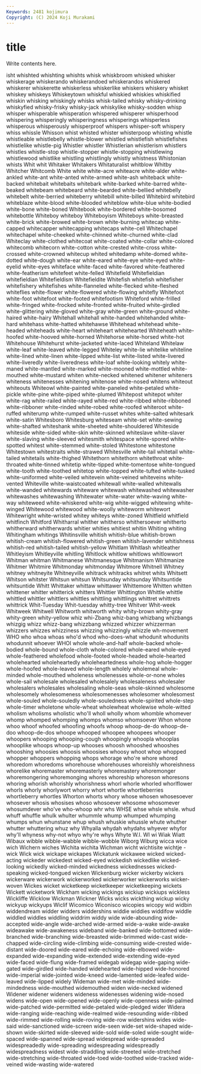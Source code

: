 ```yaml
---
Keywords: 2481 kojimura
Copyright: (C) 2024 Koji Murakami
---
```


# title

Write contents here.



isht
whishted whishting whishts whisk whiskbroom whisked whisker whiskerage whiskerando whiskerandoed
whiskerandos whiskered whiskerer whiskerette whiskerless whiskerlike whiskers whiskery whisket whiskey
whiskeys Whiskeytown whiskful whiskied whiskies whiskified whiskin whisking whiskingly whisks
whisk-tailed whisky whisky-drinking whiskyfied whisky-frisky whisky-jack whiskylike whisky-sodden whisp whisper
whisperable whisperation whispered whisperer whisperhood whispering whisperingly whisperingness whisperings whisperless
whisperous whisperously whisperproof whispers whisper-soft whispery whiss whissle Whisson whist
whisted whister whisterpoop whisting whistle whistleable whistlebelly whistle-blower whistled whistlefish
whistlefishes whistlelike whistle-pig Whistler whistler Whistlerian whistlerism whistlers whistles whistle-stop
whistle-stopper whistle-stopping whistlewing whistlewood whistlike whistling whistlingly whistly whistness Whistonian
whists Whit whit Whitaker Whitakers Whitaturalist whitblow Whitby Whitcher Whitcomb
White white white-acre whiteacre white-alder white-ankled white-ant white-anted white-armed white-ash
whiteback white-backed whitebait whitebaits whitebark white-barked white-barred white-beaked whitebeam whitebeard
white-bearded white-bellied whitebelly whitebelt white-berried whiteberry whitebill white-billed Whitebird whitebird
whiteblaze white-blood white-blooded whiteblow white-blue white-bodied white-bone white-boned Whitebook white-bordered
white-bosomed whitebottle Whiteboy whiteboy Whiteboyism Whiteboys white-breasted white-brick white-browed white-brown
white-burning whitecap white-capped whitecapper whitecapping whitecaps white-cell Whitechapel whitechapel white-cheeked
white-chinned white-churned white-clad Whiteclay white-clothed whitecoat white-coated white-collar white-colored whitecomb
whitecorn white-cotton white-crested white-cross white-crossed white-crowned whitecup whited whitedamp white-domed
white-dotted white-dough white-ear white-eared white-eye white-eyed white-eyelid white-eyes whiteface white-faced
white-favored white-feathered white-featherism whitefeet white-felled Whitefield Whitefieldian whitefieldian Whitefieldism Whitefieldite
Whitefish whitefish whitefisher whitefishery whitefishes white-flanneled white-flecked white-fleshed whiteflies white-flower
white-flowered white-flowing whitefly Whitefoot white-foot whitefoot white-footed whitefootism Whiteford white-frilled
white-fringed white-frocked white-fronted white-fruited white-girdled white-glittering white-gloved white-gray white-green white-ground
white-haired white-hairy Whitehall whitehall white-handed whitehanded white-hard whitehass white-hatted whitehawse
Whitehead whitehead white-headed whiteheads white-heart whiteheart whitehearted Whiteheath white-hoofed white-hooved
white-horned Whitehorse white-horsed white-hot Whitehouse Whitehurst white-jacketed white-laced Whiteland Whitelaw
white-leaf white-leaved white-legged Whiteley white-lie whitelike whiteline white-lined white-linen white-lipped
white-list white-listed white-livered white-liveredly white-liveredness white-loaf white-looking whitely white-maned white-mantled
white-marked white-mooned white-mottled white-mouthed white-mustard whiten white-necked whitened whitener whiteners
whiteness whitenesses whitening whitenose white-nosed whitens whiteout whiteouts Whiteowl white-painted
white-paneled white-petaled white-pickle white-pine white-piped white-plumed Whitepost whitepot whiter white-rag
white-railed white-rayed white-red white-ribbed white-ribboned white-ribboner white-rinded white-robed white-roofed whiteroot
white-ruffed whiterump white-rumped white-russet whites white-salted whitesark white-satin Whitesboro Whitesburg
whiteseam white-set white-sewing white-shafted whiteshank white-sheeted white-shouldered Whiteside whiteside white-sided
white-skin white-skinned whiteslave white-slaver white-slaving white-sleeved whitesmith whitespace white-spored white-spotted
whitest white-stemmed white-stoled Whitestone whitestone Whitestown whitestraits white-strawed Whitesville white-tail
whitetail white-tailed whitetails white-thighed Whitethorn whitethorn whitethroat white-throated white-tinned whitetip
white-tipped white-tomentose white-tongued white-tooth white-toothed whitetop white-topped white-tufted white-tusked white-uniformed
white-veiled whitevein white-veined whiteveins white-vented Whiteville white-waistcoated whitewall white-walled whitewalls
white-wanded whitewards whiteware whitewash whitewashed whitewasher whitewashes whitewashing Whitewater white-water
white-waving white-way whiteweed white-whiskered white-wig white-wigged whitewing white-winged Whitewood whitewood
white-woolly whiteworm whitewort Whitewright white-wristed whitey whiteys white-zoned Whitfield whitfield
whitfinch Whitford Whitharral whither whitherso whithersoever whitherto whitherward whitherwards whitier
whities whitiest whitin Whiting whiting Whitingham whitings Whitinsville whitish whitish-blue
whitish-brown whitish-cream whitish-flowered whitish-green whitish-lavender whitishness whitish-red whitish-tailed whitish-yellow Whitlam
Whitlash whitleather Whitleyism Whitleyville whitling Whitlock whitlow whitlows whitlowwort Whitman
whitman Whitmanese Whitmanesque Whitmanism Whitmanize Whitmer Whitmire Whitmonday whitmonday Whitmore
Whitnell Whitney whitney whitneyite Whitneyville whitrack whitracks whitret whits Whitsett
Whitson whitster Whitsun whitsun Whitsunday whitsunday Whitsuntide whitsuntide Whitt Whittaker
whittaw whittawer Whittemore Whitten whitten whittener whitter whitterick whitters Whittier
Whittington Whittle whittle whittled whittler whittlers whittles whittling whittlings whittret
whittrets whittrick Whit-Tuesday Whit-tuesday whitty-tree Whitver Whit-week Whitweek Whitwell Whitworth
whitworth whity whity-brown whity-gray whity-green whity-yellow whiz whi-Zbang whiz-bang whizbang
whizbangs whizgig whizz whizz-bang whizzbang whizzed whizzer whizzerman whizzers whizzes
whizziness whizzing whizzingly whizzle wh-movement WHO who whoa whoas who'd
whod who-does-what whodunit whodunits whodunnit whoever WHOI whole whole-and-half whole-backed
whole-bodied whole-bound whole-cloth whole-colored whole-eared whole-eyed whole-feathered wholefood whole-footed whole-headed
whole-hearted wholehearted wholeheartedly wholeheartedness whole-hog whole-hogger whole-hoofed whole-leaved whole-length wholely
wholemeal whole-minded whole-mouthed wholeness wholenesses whole-or-none wholes whole-sail wholesale wholesaled
wholesalely wholesaleness wholesaler wholesalers wholesales wholesaling whole-seas whole-skinned wholesome wholesomely
wholesomeness wholesomenesses wholesomer wholesomest whole-souled whole-souledly whole-souledness whole-spirited whole-step whole-timer
wholetone whole-wheat wholewheat wholewise whole-witted wholism wholisms wholistic who'll wholl
wholly whom whomble whomever whomp whomped whomping whomps whomso whomsoever
Whon whone whoo whoof whoofed whoofing whoofs whoop whoop-de-do whoop-de-doo
whoop-de-dos whoope whooped whoopee whoopees whooper whoopers whooping whooping-cough whoopingly
whoopla whooplas whooplike whoops whoop-up whooses whoosh whooshed whooshes whooshing
whoosies whoosis whoosises whoosy whoot whop whopped whopper whoppers whopping
whops whorage who're whore whored whoredom whoredoms whorehouse whorehouses whoreishly
whoreishness whorelike whoremaster whoremasterly whoremastery whoremonger whoremongering whoremonging whores whoreship
whoreson whoresons whoring whorish whorishly whorishness whorl whorle whorled whorlflower
whorls whorly whorlywort whorry whort whortle whortleberries whortleberry whortles Whorton
whorts whory whose whosen whosesoever whosever whosis whosises whoso whosoever
whosome whosomever whosumdever who've who-whoop whr whs WHSE whse whsle
whsle. whud whuff whuffle whulk whulter whummle whump whumped whumping
whumps whun whunstane whup whush whuskie whussle whute whuther whutter
whuttering whuz why Whyalla whydah whydahs whyever whyfor why'll whyness
why-not whyo why're whys Whyte W.I. WI wi Wiak Wiatt
Wibaux wibble wibble-wabble wibble-wobble Wiborg Wiburg wicca wice wich Wichern
wiches Wichita wichita Wichman wicht wichtisite wichtje -wick Wick wick
wickape wickapes Wickatunk wickawee wicked wicked-acting wickeder wickedest wicked-eyed wickedish
wickedlike wicked-looking wickedly wicked-minded wickedness wickednesses wicked-speaking wicked-tongued wicken Wickenburg
wicker wickerby wickers wickerware wickerwork wickerworked wickerworker wickerworks wicker-woven Wickes
wicket wicketkeep wicketkeeper wicketkeeping wickets Wickett wicketwork Wickham wicking wickings
wickiup wickiups wickless Wickliffe Wicklow Wickman Wickner Wicks wicks wickthing
wickup wicky wickyup wickyups Wiclif Wicomico Wiconisco wicopies wicopy wid
widbin widdendream widder widders widdershins widdie widdies widdifow widdle widdled
widdles widdling widdrim widdy wide wide-abounding wide-accepted wide-angle wide-arched wide-armed
wide-a-wake wide-awake wideawake wide-awakeness wideband wide-banked wide-bottomed wide-branched wide-branching wide-breasted
wide-brimmed wide-cast wide-chapped wide-circling wide-climbing wide-consuming wide-crested wide-distant wide-doored wide-eared
wide-echoing wide-elbowed wide-expanded wide-expanding wide-extended wide-extending wide-eyed wide-faced wide-flung wide-framed
widegab widegap wide-gaping wide-gated wide-girdled wide-handed widehearted wide-hipped wide-honored wide-imperial
wide-jointed wide-kneed wide-lamented wide-leafed wide-leaved wide-lipped widely Wideman wide-met wide-minded
wide-mindedness wide-mouthed widemouthed widen wide-necked widened Widener widener wideners wideness
widenesses widening wide-nosed widens wide-open wide-opened wide-openly wide-openness wide-palmed wide-patched
wide-permitted wide-petaled wide-pledged wider Widera wide-ranging wide-reaching wide-realmed wide-resounding wide-ribbed
wide-rimmed wide-rolling wide-roving wide-row widershins wides wide-said wide-sanctioned wide-screen wide-seen
wide-set wide-shaped wide-shown wide-skirted wide-sleeved wide-sold wide-soled wide-sought wide-spaced wide-spanned
wide-spread widespread wide-spreaded widespreadedly wide-spreading widespreading widespreadly widespreadness widest wide-straddling
wide-streeted wide-stretched wide-stretching wide-throated wide-toed wide-toothed wide-tracked wide-veined wide-wasting wide-watered
